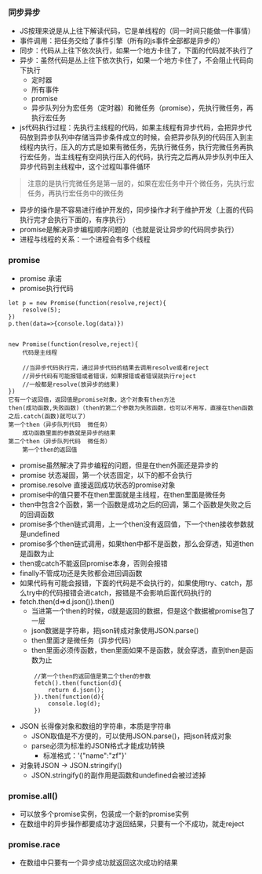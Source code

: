 ### 同步异步
+ JS按理来说是从上往下解读代码，它是单线程的（同一时间只能做一件事情）
+ 事件调用：把任务交给了事件引擎（所有的js事件全部都是异步的）
+ 同步：代码从上往下依次执行，如果一个地方卡住了，下面的代码就不执行了
+ 异步：虽然代码是丛上往下依次执行，如果一个地方卡住了，不会阻止代码向下执行
    + 定时器
    + 所有事件
    + promise
    + 异步队列分为宏任务（定时器）和微任务（promise），先执行微任务，再执行宏任务
+ js代码执行过程：先执行主线程的代码，如果主线程有异步代码，会把异步代码放到异步队列中存储当异步条件成立的时候，会把异步队列的代码压入到主线程内执行，压入的方式是如果有微任务，先执行微任务，执行完微任务再执行宏任务，当主线程有空间执行压入的代码，执行完之后再从异步队列中压入异步代码到主线程中，这个过程叫事件循环
> 注意的是执行完微任务是第一层的，如果在宏任务中开个微任务，先执行宏任务，再执行宏任务中的微任务
+ 异步的操作是不容易进行维护开发的，同步操作才利于维护开发（上面的代码执行完才会执行下面的，有序执行）
+ promise是解决异步编程顺序问题的（也就是说让异步的代码同步执行）
+ 进程与线程的关系：一个进程会有多个线程
### promise
+ promise   承诺
+ promise执行代码
```
let p = new Promise(function(resolve,reject){
    resolve(5);
})
p.then(data=>{console.log(data)})


new Promise(function(resolve,reject){
    代码是主线程

    //当异步代码执行完，通过异步代码的结果去调用resolve或者reject
    //异步代码有可能报错或者错误，如果报错或者错误就执行reject
    //一般都是resolve(放异步的结果)
})
它有一个返回值，返回值是promise对象，这个对象有then方法
then(成功函数,失败函数)（then的第二个参数为失败函数，也可以不用写，直接在then函数之后.catch(函数)就可以了）
第一个then（异步队列代码  微任务）
    成功函数里面的参数就是异步的结果
第二个then（异步队列代码  微任务）
    第一个then的返回值
```
+ promise虽然解决了异步编程的问题，但是在then外面还是异步的
+ promise   状态凝固，第一个状态固定，以下的都不会执行
+ promise.resolve   直接返回成功状态的promise对象
+ promise中的值只要不在then里面就是主线程，在then里面是微任务
+ then中包含2个函数，第一个函数是成功之后的回调，第二个函数是失败之后的回调函数
+ promise多个then链式调用，上一个then没有返回值，下一个then接收参数就是undefined
+ promise多个then链式调用，如果then中都不是函数，那么会穿透，知道then是函数为止
+ then或catch不能返回promise本身，否则会报错
+ finally不管成功还是失败都会进回调函数
+ 如果代码有可能会报错，下面的代码是不会执行的，如果使用try、catch，那么try中的代码报错会进catch，报错是不会影响后面代码执行的
+ fetch.then(d=>d.json()).then()
    + 当进第一个then的时候，d就是返回的数据，但是这个数据被promise包了一层
    + json数据是字符串，把json转成对象使用JSON.parse()
    + then里面才是微任务（异步代码）
    + then里面必须传函数，then里面如果不是函数，就会穿透，直到then是函数为止
    ```
        //第一个then的返回值是第二个then的参数
        fetch().then(function(d){
            return d.json();
        }).then(function(d){
            console.log(d);
        })
    ```
+ JSON  长得像对象和数组的字符串，本质是字符串
    + JSON取值是不方便的，可以使用JSON.parse()，把json转成对象
    + parse必须为标准的JSON格式才能成功转换
        + 标准格式：'{"name":"zf"}'
+ 对象转JSON  ->  JSON.stringify()
    + JSON.stringify()的副作用是函数和undefined会被过滤掉
### promise.all()
+ 可以放多个promise实例，包装成一个新的promise实例
+ 在数组中的异步操作都要成功才返回结果，只要有一个不成功，就走reject
### promise.race
+ 在数组中只要有一个异步成功就返回这次成功的结果



